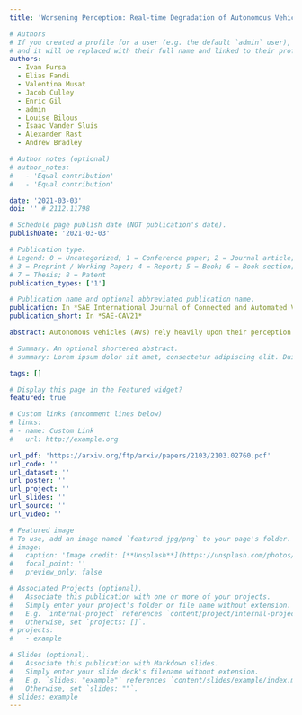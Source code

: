 ```yaml
---
title: 'Worsening Perception: Real-time Degradation of Autonomous Vehicle Perception Performance for Simulation of Adverse Weather Conditions'

# Authors
# If you created a profile for a user (e.g. the default `admin` user), write the username (folder name) here
# and it will be replaced with their full name and linked to their profile.
authors:
  - Ivan Fursa
  - Elias Fandi
  - Valentina Musat
  - Jacob Culley
  - Enric Gil 
  - admin
  - Louise Bilous
  - Isaac Vander Sluis
  - Alexander Rast
  - Andrew Bradley

# Author notes (optional)
# author_notes:
#   - 'Equal contribution'
#   - 'Equal contribution'

date: '2021-03-03'
doi: '' # 2112.11798

# Schedule page publish date (NOT publication's date).
publishDate: '2021-03-03'

# Publication type.
# Legend: 0 = Uncategorized; 1 = Conference paper; 2 = Journal article;
# 3 = Preprint / Working Paper; 4 = Report; 5 = Book; 6 = Book section;
# 7 = Thesis; 8 = Patent
publication_types: ['1']

# Publication name and optional abbreviated publication name.
publication: In *SAE International Journal of Connected and Automated Vehicles (SAE-CAV21)*
publication_short: In *SAE-CAV21*

abstract: Autonomous vehicles (AVs) rely heavily upon their perception subsystems to “see” the environment in which they operate. Unfortunately, the effect of variable weather conditions presents a significant challenge to object detection algorithms, and thus, it is imperative to test the vehicle extensively in all conditions which it may experience. However, the development of robust AV subsystems requires repeatable, controlled testing—while real weather is unpredictable and cannot be scheduled. Real-world testing in adverse conditions is an expensive and time-consuming task, often requiring access to specialist facilities. Simulation is commonly relied upon as a substitute, with increasingly visually realistic representations of the real world being developed. In the context of the complete AV control pipeline, subsystems downstream of perception need to be tested with accurate recreations of the perception system output, rather than focusing on subjective visual realism of the input—whether in simulation or the real world. This study develops the untapped potential of a lightweight weather augmentation method in an autonomous racing vehicle—focusing not on visual accuracy but rather the effect upon perception subsystem performance in real time. With minimal adjustment, the prototype developed in this study can replicate the effects of water droplets on the camera lens and fading light conditions. This approach introduces a latency of less than 8 ms using computer hardware well suited to being carried in the vehicle—rendering it ideal for real-time implementation that can be run during experiments in simulation and augmented reality testing in the real world.

# Summary. An optional shortened abstract.
# summary: Lorem ipsum dolor sit amet, consectetur adipiscing elit. Duis posuere tellus ac convallis placerat. Proin tincidunt magna sed ex sollicitudin condimentum.

tags: []

# Display this page in the Featured widget?
featured: true

# Custom links (uncomment lines below)
# links:
# - name: Custom Link
#   url: http://example.org

url_pdf: 'https://arxiv.org/ftp/arxiv/papers/2103/2103.02760.pdf'
url_code: ''
url_dataset: ''
url_poster: ''
url_project: ''
url_slides: ''
url_source: ''
url_video: ''

# Featured image
# To use, add an image named `featured.jpg/png` to your page's folder.
# image:
#   caption: 'Image credit: [**Unsplash**](https://unsplash.com/photos/pLCdAaMFLTE)'
#   focal_point: ''
#   preview_only: false

# Associated Projects (optional).
#   Associate this publication with one or more of your projects.
#   Simply enter your project's folder or file name without extension.
#   E.g. `internal-project` references `content/project/internal-project/index.md`.
#   Otherwise, set `projects: []`.
# projects:
#   - example

# Slides (optional).
#   Associate this publication with Markdown slides.
#   Simply enter your slide deck's filename without extension.
#   E.g. `slides: "example"` references `content/slides/example/index.md`.
#   Otherwise, set `slides: ""`.
# slides: example
---
```


<!-- {{% callout note %}}
Click the _Cite_ button above to demo the feature to enable visitors to import publication metadata into their reference management software.
{{% /callout %}}

{{% callout note %}}
Create your slides in Markdown - click the _Slides_ button to check out the example.
{{% /callout %}}

Supplementary notes can be added here, including [code, math, and images](https://wowchemy.com/docs/writing-markdown-latex/). -->
